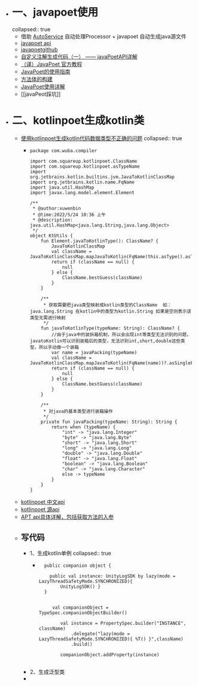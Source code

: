 - # 一、javapoet使用
  collapsed:: true
	- 借助  [AutoService](https://www.jianshu.com/p/14669ded4b8b) 自动处理Processor + javapoet 自动生成java源文件
	- [javapoet api](https://square.github.io/javapoet/1.x/javapoet/)
	- [javapoetgithub](https://github.com/square/javapoet)
	- [自定义注解生成代码（一） —— javaPoetAPI详解](https://blog.csdn.net/bencheng06/article/details/103220774)
	- [（译）JavaPoet 官方教程](https://juejin.cn/post/6844904022600597517)
	- [JavaPoet的使用指南](https://juejin.cn/post/6844903695621029895)
	- [方法体的构建](https://blog.csdn.net/io_field/article/details/89355941)
	- [JavaPoet使用详解](https://blog.csdn.net/io_field/article/details/89355941)
	- [[javaPeot踩坑]]
- # 二、kotlinpoet生成kotlin类
	- [使用kotlinpoet生成kotlin代码数据类型不正确的问题](https://www.jianshu.com/p/f41d21850cb4)
	  collapsed:: true
		- ```
		  package com.wuba.compiler
		  
		  import com.squareup.kotlinpoet.ClassName
		  import com.squareup.kotlinpoet.asTypeName
		  import org.jetbrains.kotlin.builtins.jvm.JavaToKotlinClassMap
		  import org.jetbrains.kotlin.name.FqName
		  import java.util.HashMap
		  import javax.lang.model.element.Element
		  
		  /**
		   * @author:xuwenbin
		   * @time:2022/5/24 10:36 上午
		   * @description: java.util.HashMap<java.lang.String,java.lang.Object>
		   */
		  object KtUtils {
		      fun Element.javaToKotlinType(): ClassName? {
		          JavaToKotlinClassMap
		          val className = JavaToKotlinClassMap.mapJavaToKotlin(FqName(this.asType().asTypeName().toString()))?.asSingleFqName()?.asString()
		          return if (className == null) {
		              null
		          } else {
		              ClassName.bestGuess(className)
		          }
		      }
		  
		      /**
		       * 获取需要把java类型映射成kotlin类型的ClassName  如：java.lang.String 在kotlin中的类型为kotlin.String 如果是空则表示该类型无需进行映射
		       */
		      fun javaToKotlinType(typeName: String): ClassName? {
		          //由于java中的装拆箱机制，所以会出现int等类型无法识别的问题，javatoKotlin可以识别装箱后的类型，无法识别int,short,double这些类型，所以手动做一个装箱
		          var name = javaPacking(typeName)
		          val className = JavaToKotlinClassMap.mapJavaToKotlin(FqName(name))?.asSingleFqName()?.asString()
		          return if (className == null) {
		              null
		          } else {
		              ClassName.bestGuess(className)
		          }
		      }
		  
		      /**
		       * 对java的基本类型进行装箱操作
		       */
		      private fun javaPacking(typeName: String): String {
		          return when (typeName) {
		              "int" -> "java.lang.Integer"
		              "byte" -> "java.lang.Byte"
		              "short" -> "java.lang.Short"
		              "long" -> "java.lang.Long"
		              "double" -> "java.lang.Double"
		              "float" -> "java.lang.Float"
		              "boolean" -> "java.lang.Boolean"
		              "char" -> "java.lang.Character"
		              else -> typeName
		          }
		      }
		  }
		  ```
	- [kotlinpoet 中文api](https://enzowyf.github.io/kotlinpoet.html)
	- [kotlinpoet 源api](https://square.github.io/kotlinpoet/)
	- [APT api具体详解，包括获取方法的入参](https://blog.csdn.net/u014454538/article/details/122531293)
	- ## 写代码
		- 1、生成kotlin单例
		  collapsed:: true
			- ```
			    public companion object {
			    
			      public val instance: UnityLogSDK by lazy(mode = LazyThreadSafetyMode.SYNCHRONIZED){
			          UnityLogSDK() }
			    }
			    
			    
			       val companionObject = TypeSpec.companionObjectBuilder()
			      
			          val instance = PropertySpec.builder("INSTANCE", className)
			              .delegate("lazy(mode = LazyThreadSafetyMode.SYNCHRONIZED){ %T() }",className)
			              .build()
			  
			          companionObject.addProperty(instance)
			    
			  ```
		- 2、生成泛型类
		-